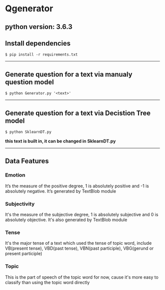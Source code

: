 Qgenerator
==============
## python version: 3.6.3

## Install dependencies  

    $ pip install -r requirements.txt

---

## Generate question for a text via manualy question model

    $ python Generator.py '<text>'


---

## Generate question for a text via Decistion Tree model

    $ python SklearnDT.py

**this text is built in, it can be changed in SklearnDT.py**

---
## Data Features

### Emotion

It’s the measure of the positive degree, 1 is absolutely positive and -1 is absolutely negative. It’s generated by TextBlob module


### Subjectivity
It's the measure of the subjective degree, 1 is absolutely subjective and 0 is absolutely objective. It's also generated by TextBlob module


### Tense
It's the major tense of a text which used the tense of topic word, include VB(present tense), VBD(past tense), VBN(past participle), VBG(gerund or present participle)


### Topic
This is the part of speech of the topic word for now, cause it's more easy to classify than using the topic word directly
